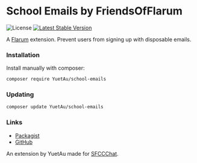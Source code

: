 # School Emails by FriendsOfFlarum

![License](https://img.shields.io/badge/license-MIT-blue.svg) [![Latest Stable Version](https://img.shields.io/packagist/v/fof/disposable-emails.svg)](https://packagist.org/packages/fof/disposable-emails)

A [Flarum](http://flarum.org) extension. Prevent users from signing up with disposable emails.

### Installation

Install manually with composer:

```sh
composer require YuetAu/school-emails
```

### Updating

```sh
composer update YuetAu/school-emails
```

### Links

- [Packagist](https://packagist.org/packages/fof/disposable-emails)
- [GitHub](https://github.com/FriendsOfFlarum/disposable-emails)

An extension by YuetAu made for [SFCCChat](https://sfcc.chat/).

